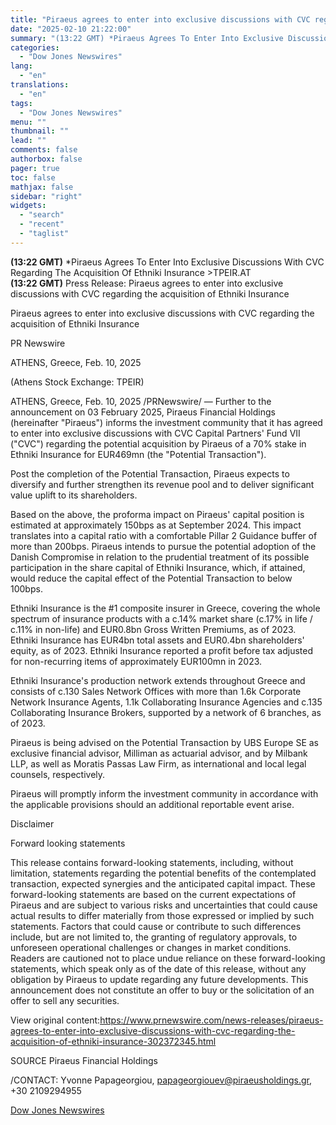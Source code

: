 ```yaml
---
title: "Piraeus agrees to enter into exclusive discussions with CVC regarding the acquisition of Ethniki Insurance"
date: "2025-02-10 21:22:00"
summary: "(13:22 GMT) *Piraeus Agrees To Enter Into Exclusive Discussions With CVC Regarding The Acquisition Of Ethniki Insurance &gt;TPEIR.AT(13:22 GMT) Press Release: Piraeus agrees to enter into exclusive discussions with CVC regarding the acquisition of Ethniki InsurancePiraeus agrees to enter into exclusive discussions with CVC regarding the acquisition of Ethniki InsurancePR..."
categories:
  - "Dow Jones Newswires"
lang:
  - "en"
translations:
  - "en"
tags:
  - "Dow Jones Newswires"
menu: ""
thumbnail: ""
lead: ""
comments: false
authorbox: false
pager: true
toc: false
mathjax: false
sidebar: "right"
widgets:
  - "search"
  - "recent"
  - "taglist"
---
```


**(13:22 GMT)** \*Piraeus Agrees To Enter Into Exclusive Discussions With CVC Regarding The Acquisition Of Ethniki Insurance >TPEIR.AT  
**(13:22 GMT)** Press Release: Piraeus agrees to enter into exclusive discussions with CVC regarding the acquisition of Ethniki Insurance

Piraeus agrees to enter into exclusive discussions with CVC regarding the acquisition of Ethniki Insurance

PR Newswire

ATHENS, Greece, Feb. 10, 2025

(Athens Stock Exchange: TPEIR)

ATHENS, Greece, Feb. 10, 2025 /PRNewswire/ — Further to the announcement on 03 February 2025, Piraeus Financial Holdings (hereinafter "Piraeus") informs the investment community that it has agreed to enter into exclusive discussions with CVC Capital Partners' Fund VII ("CVC") regarding the potential acquisition by Piraeus of a 70% stake in Ethniki Insurance for EUR469mn (the "Potential Transaction").

Post the completion of the Potential Transaction, Piraeus expects to diversify and further strengthen its revenue pool and to deliver significant value uplift to its shareholders.

Based on the above, the proforma impact on Piraeus' capital position is estimated at approximately 150bps as at September 2024. This impact translates into a capital ratio with a comfortable Pillar 2 Guidance buffer of more than 200bps. Piraeus intends to pursue the potential adoption of the Danish Compromise in relation to the prudential treatment of its possible participation in the share capital of Ethniki Insurance, which, if attained, would reduce the capital effect of the Potential Transaction to below 100bps.

Ethniki Insurance is the #1 composite insurer in Greece, covering the whole spectrum of insurance products with a c.14% market share (c.17% in life / c.11% in non-life) and EUR0.8bn Gross Written Premiums, as of 2023. Ethniki Insurance has EUR4bn total assets and EUR0.4bn shareholders' equity, as of 2023. Ethniki Insurance reported a profit before tax adjusted for non-recurring items of approximately EUR100mn in 2023.

Ethniki Insurance's production network extends throughout Greece and consists of c.130 Sales Network Offices with more than 1.6k Corporate Network Insurance Agents, 1.1k Collaborating Insurance Agencies and c.135 Collaborating Insurance Brokers, supported by a network of 6 branches, as of 2023.

Piraeus is being advised on the Potential Transaction by UBS Europe SE as exclusive financial advisor, Milliman as actuarial advisor, and by Milbank LLP, as well as Moratis Passas Law Firm, as international and local legal counsels, respectively.

Piraeus will promptly inform the investment community in accordance with the applicable provisions should an additional reportable event arise.

Disclaimer

Forward looking statements

This release contains forward-looking statements, including, without limitation, statements regarding the potential benefits of the contemplated transaction, expected synergies and the anticipated capital impact. These forward-looking statements are based on the current expectations of Piraeus and are subject to various risks and uncertainties that could cause actual results to differ materially from those expressed or implied by such statements. Factors that could cause or contribute to such differences include, but are not limited to, the granting of regulatory approvals, to unforeseen operational challenges or changes in market conditions. Readers are cautioned not to place undue reliance on these forward-looking statements, which speak only as of the date of this release, without any obligation by Piraeus to update regarding any future developments. This announcement does not constitute an offer to buy or the solicitation of an offer to sell any securities.

View original content:https://www.prnewswire.com/news-releases/piraeus-agrees-to-enter-into-exclusive-discussions-with-cvc-regarding-the-acquisition-of-ethniki-insurance-302372345.html

SOURCE Piraeus Financial Holdings

/CONTACT: Yvonne Papageorgiou, papageorgiouev@piraeusholdings.gr, +30 2109294955

[Dow Jones Newswires](https://www.tradingview.com/news/DJN_DN20250210005149:0/)
